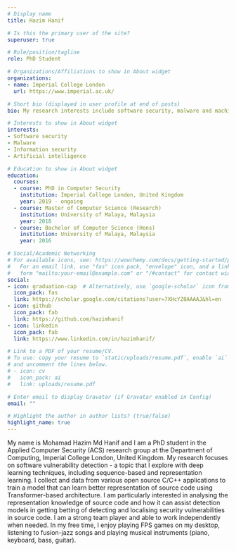 ```yaml
---
# Display name
title: Hazim Hanif

# Is this the primary user of the site?
superuser: true

# Role/position/tagline
role: PhD Student

# Organizations/Affiliations to show in About widget
organizations:
- name: Imperial College London
  url: https://www.imperial.ac.uk/

# Short bio (displayed in user profile at end of posts)
bio: My research interests include software security, malware and machine learning..

# Interests to show in About widget
interests:
- Software security
- Malware
- Information security
- Artificial intelligence

# Education to show in About widget
education:
  courses:
  - course: PhD in Computer Security
    institution: Imperial College London, United Kingdom
    year: 2019 - ongoing
  - course: Master of Computer Science (Research)
    institution: University of Malaya, Malaysia
    year: 2018
  - course: Bachelor of Computer Science (Hons)
    institution: University of Malaya, Malaysia
    year: 2016

# Social/Academic Networking
# For available icons, see: https://wowchemy.com/docs/getting-started/page-builder/#icons
#   For an email link, use "fas" icon pack, "envelope" icon, and a link in the
#   form "mailto:your-email@example.com" or "/#contact" for contact widget.
social:
- icon: graduation-cap  # Alternatively, use `google-scholar` icon from `ai` icon pack
  icon_pack: fas
  link: https://scholar.google.com/citations?user=7XHcYZ0AAAAJ&hl=en
- icon: github
  icon_pack: fab
  link: https://github.com/hazimhanif
- icon: linkedin
  icon_pack: fab
  link: https://www.linkedin.com/in/hazimhanif/

# Link to a PDF of your resume/CV.
# To use: copy your resume to `static/uploads/resume.pdf`, enable `ai` icons in `params.toml`, 
# and uncomment the lines below.
# - icon: cv
#   icon_pack: ai
#   link: uploads/resume.pdf

# Enter email to display Gravatar (if Gravatar enabled in Config)
email: ""

# Highlight the author in author lists? (true/false)
highlight_name: true
---
```


My name is Mohamad Hazim Md Hanif and I am a PhD student in the Applied Computer Security (ACS) research group at the Department of Computing, Imperial College London, United Kingdom. My research focuses on software vulnerability detection - a topic that I explore with deep learning techniques, including sequence-based and representation learning. I collect and data from various open source C/C++ applications to train a model that can learn better representation of source code using Transformer-based architecture. I am particularly interested in analysing the representation knowledge of source code and how it can assist detection models in getting betting of detecting and localising security vulnerabilities in source code. I am a strong team player and able to work independently when needed. In my free time, I enjoy playing FPS games on my desktop, listening to fusion-jazz songs and playing musical instruments (piano, keyboard, bass, guitar).

